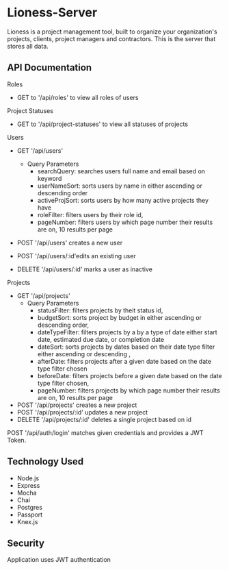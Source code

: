 # Lioness-Server
Lioness is a project management tool, built to organize your organization's projects, clients, project managers and contractors.
This is the server that stores all data. 

## API Documentation 
Roles
* GET to '/api/roles' to view all roles of users

Project Statuses
* GET to '/api/project-statuses' to view all statuses of projects 

Users
* GET '/api/users'
    * Query Parameters
        * searchQuery: searches users full name and email based on keyword
        * userNameSort: sorts users by name in either ascending or descending order
        * activeProjSort: sorts users by how many active projects they have
        * roleFilter: filters users by their role id,
        * pageNumber: filters users by which page number their results are on, 10 results per page

* POST '/api/users' creates a new user
* POST '/api/users/:id'edits an existing user
* DELETE '/api/users/:id' marks a user as inactive 

Projects
* GET '/api/projects'
    * Query Parameters
         * statusFilter: filters projects by theit status id,
         * budgetSort: sorts project by budget in either ascending or descending order,
         * dateTypeFilter: filters projects by a by a type of date either start date, estimated due date, or completion date
         * dateSort: sorts projects by dates based on their date type filter either ascending or descending ,
         * afterDate: filters projects after a given date based on the date type filter chosen
         * beforeDate: filters projects before a given date based on the date type filter chosen,
         * pageNumber: filters projects by which page number their results are on, 10 results per page
* POST '/api/projects' creates a new project
* POST '/api/projects/:id' updates a new project
* DELETE '/api/projects/:id' deletes a single project based on id 

POST '/api/auth/login' matches given credentials and provides a JWT Token.

## Technology Used
* Node.js
* Express
* Mocha
* Chai
* Postgres
* Passport
* Knex.js

## Security
Application uses JWT authentication